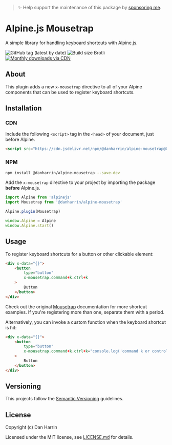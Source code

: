 > ✨ Help support the maintenance of this package by [sponsoring me](https://github.com/sponsors/danharrin).

# Alpine.js Mousetrap

A simple library for handling keyboard shortcuts with Alpine.js.

![GitHub tag (latest by date)](https://img.shields.io/github/v/tag/danharrin/alpine-mousetrap?label=version&style=flat-square)
![Build size Brotli](https://img.badgesize.io/danharrin/alpine-mousetrap/master/dist/alpine-mousetrap.js.svg?compression=gzip&style=flat-square&color=green)
[![Monthly downloads via CDN](https://data.jsdelivr.com/v1/package/npm/@danharrin/alpine-mousetrap/badge)](https://www.jsdelivr.com/package/npm/@danharrin/alpine-mousetrap)

## About

This plugin adds a new `x-mousetrap` directive to all of your Alpine components that can be used to register keyboard shortcuts.

## Installation

### CDN

Include the following `<script>` tag in the `<head>` of your document, just before Alpine.

```html
<script src="https://cdn.jsdelivr.net/npm/@danharrin/alpine-mousetrap@0.x.x/dist/alpine-mousetrap.js" defer></script>
```

### NPM

```bash
npm install @danharrin/alpine-mousetrap --save-dev
```

Add the `x-mousetrap` directive to your project by importing the package **before** Alpine.js.

```js
import Alpine from 'alpinejs'
import Mousetrap from '@danharrin/alpine-mousetrap'

Alpine.plugin(Mousetrap)

window.Alpine = Alpine
window.Alpine.start()
```

## Usage

To register keyboard shortcuts for a button or other clickable element:

```html
<div x-data="{}">
    <button
        type="button"
        x-mousetrap.command+k.ctrl+k
    >
        Button
    </button>
</div>
```

Check out the original [Mousetrap](https://github.com/ccampbell/mousetrap) documentation for more shortcut examples. If you're registering more than one, separate them with a period.

Alternatively, you can invoke a custom function when the keyboard shortcut is hit:

```html
<div x-data="{}">
    <button
        type="button"
        x-mousetrap.command+k.ctrl+k="console.log('command k or control k')"
    >
        Button
    </button>
</div>
```

## Versioning

This projects follow the [Semantic Versioning](https://semver.org/) guidelines.

## License

Copyright (c) Dan Harrin

Licensed under the MIT license, see [LICENSE.md](LICENSE.md) for details.

